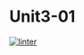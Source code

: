 # Unit3-01
[![linter](https://github.com/Rober-Smith/Unit3-01/workflows/linter/badge.svg)](https://github.com/marketplace/actions/super-linter)